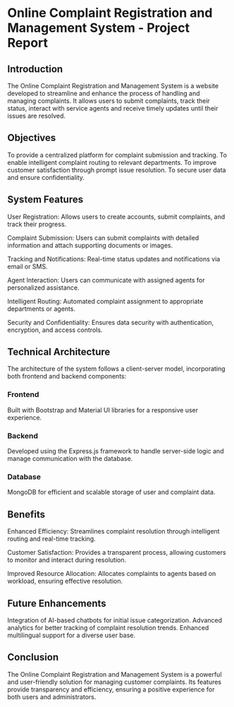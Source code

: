 # Online Complaint Registration and Management System - Project Report

## Introduction
The Online Complaint Registration and Management System is a website developed to streamline and enhance the process of handling and managing complaints. It allows users to submit complaints, track their status, interact with service agents and receive timely updates until their issues are resolved.

## Objectives
To provide a centralized platform for complaint submission and tracking.
To enable intelligent complaint routing to relevant departments.
To improve customer satisfaction through prompt issue resolution.
To secure user data and ensure confidentiality.

## System Features
User Registration: Allows users to create accounts, submit complaints, and track their progress.

Complaint Submission: Users can submit complaints with detailed information and attach supporting documents or images.

Tracking and Notifications: Real-time status updates and notifications via email or SMS.

Agent Interaction: Users can communicate with assigned agents for personalized assistance.

Intelligent Routing: Automated complaint assignment to appropriate departments or agents.

Security and Confidentiality: Ensures data security with authentication, encryption, and access controls.

## Technical Architecture
The architecture of the system follows a client-server model, incorporating both frontend and backend components:

### Frontend
Built with Bootstrap and Material UI libraries for a responsive user experience.

### Backend
Developed using the Express.js framework to handle server-side logic and manage communication with the database.

### Database 
MongoDB for efficient and scalable storage of user and complaint data.

## Benefits
Enhanced Efficiency: Streamlines complaint resolution through intelligent routing and real-time tracking.

Customer Satisfaction: Provides a transparent process, allowing customers to monitor and interact during resolution.

Improved Resource Allocation: Allocates complaints to agents based on workload, ensuring effective resolution.

## Future Enhancements
Integration of AI-based chatbots for initial issue categorization.
Advanced analytics for better tracking of complaint resolution trends.
Enhanced multilingual support for a diverse user base.

## Conclusion
The Online Complaint Registration and Management System is a powerful and user-friendly solution for managing customer complaints. Its features provide transparency and efficiency, ensuring a positive experience for both users and administrators.


